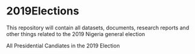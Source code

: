 # 2019Elections
This repository will contain all datasets, documents, research reports and other things related to the 2019 Nigeria general election


All Presidential Candiates in the 2019 Election
